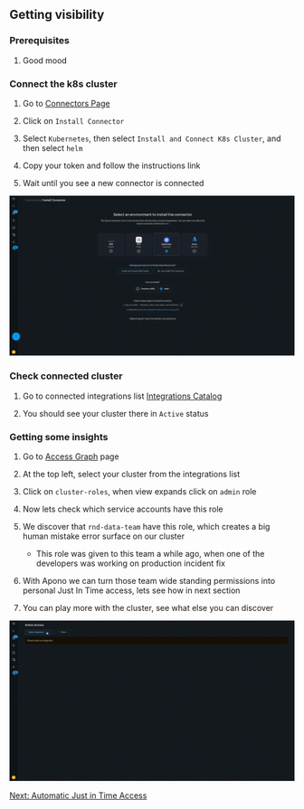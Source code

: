 ## Getting visibility

### Prerequisites
1. Good mood

### Connect the k8s cluster

1. Go to [Connectors Page](https://app.apono.io/connectors)

2. Click on `Install Connector`

3. Select `Kubernetes`, then select `Install and Connect K8s Cluster`, and then select `helm`

4. Copy your token and follow the instructions link

5. Wait until you see a new connector is connected

![2_connect_k8s.gif](./gifs/2_connect_k8s.gif)

### Check connected cluster

1. Go to connected integrations list [Integrations Catalog](https://app.apono.io/catalog/connected)

2. You should see your cluster there in `Active` status

### Getting some insights

1. Go to [Access Graph](https://app.apono.io/active-access) page

2. At the top left, select your cluster from the integrations list

3. Click on `cluster-roles`, when view expands click on `admin` role

4. Now lets check which service accounts have this role

5. We discover that `rnd-data-team` have this role, which creates a big human mistake error surface on our cluster

   * This role was given to this team a while ago, when one of the developers was working on production incident fix

6. With Apono we can turn those team wide standing permissions into personal Just In Time access, lets see how in next section

7. You can play more with the cluster, see what else you can discover

![active_access.gif](gifs%2Factive_access.gif)

[Next: Automatic Just in Time Access](https://github.com/apono-io/a3o-getting-started/blob/main/kubernetes/3_automatic_just_in_time_access.md)